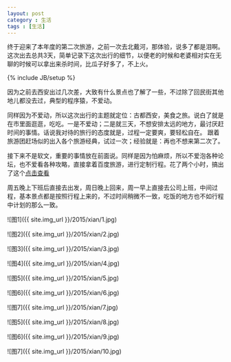 ```yaml
---
layout: post
category : 生活
tags : [生活]
---
```


终于迎来了本年度的第二次旅游，之前一次去北戴河，那体验，说多了都是泪啊。这次出去总共3天，简单记录下这次出行的细节，以便老的时候和老婆相对实在无聊的时候可以拿出来杀时间，比瓜子好多了，不上火。
<!--break-->

{% include JB/setup %}

 
 因为之前去西安出过几次差，大致有什么景点也了解了一些，不过除了回民街其他地儿都没去过，典型的程序猿，不爱动。
 
 同样因为不爱动，所以这次出行的主题就定位：古都西安，美食之旅。说白了就是在市里面逛逛，吃吃。一是不爱动；二是就三天，不想安排太远的地方，最讨厌赶时间的事情。话说我对待的旅行的态度就是，过程一定要爽，要轻松自在。
 跟着旅游团赶场似的出入各个旅游经典，试过一次；经验就是：再也不想来第二次了。
 
 接下来不是软文，重要的事情放在前面说。同样是因为怕麻烦，所以不爱泡各种论坛，也不爱看各种攻略，直接拿着百度旅游，进行定制行程。花了两个小时，搞出了这个[点击查看](http://lvyou.baidu.com/plan/c4668e25628d1defd8d7d129)
 
 周五晚上下班后直接去出发，周日晚上回来，周一早上直接去公司上班，中间过程，基本景点都是按照行程上来的，不过时间稍微不一致，吃饭的地方也不如行程中计划的那么一致。
 
 
![图1]({{ site.img_url }}/2015/xian/1.jpg)

![图2]({{ site.img_url }}/2015/xian/2.jpg)


![图3]({{ site.img_url }}/2015/xian/3.jpg)

![图4]({{ site.img_url }}/2015/xian/4.jpg)


![图5]({{ site.img_url }}/2015/xian/5.jpg)

![图6]({{ site.img_url }}/2015/xian/6.jpg)

![图7]({{ site.img_url }}/2015/xian/7.jpg) 

![图5]({{ site.img_url }}/2015/xian/8.jpg)

![图6]({{ site.img_url }}/2015/xian/9.jpg)


![图7]({{ site.img_url }}/2015/xian/10.jpg) 